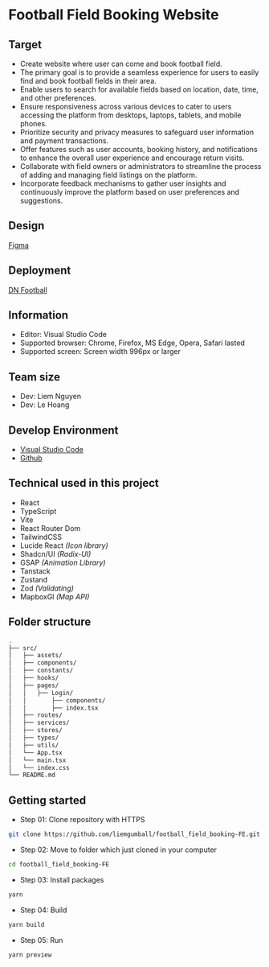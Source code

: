 # Football Field Booking Website

## Target

- Create website where user can come and book football field.
- The primary goal is to provide a seamless experience for users to easily find and book football fields in their area.
- Enable users to search for available fields based on location, date, time, and other preferences.
- Ensure responsiveness across various devices to cater to users accessing the platform from desktops, laptops, tablets, and mobile phones.
- Prioritize security and privacy measures to safeguard user information and payment transactions.
- Offer features such as user accounts, booking history, and notifications to enhance the overall user experience and encourage return visits.
- Collaborate with field owners or administrators to streamline the process of adding and managing field listings on the platform.
- Incorporate feedback mechanisms to gather user insights and continuously improve the platform based on user preferences and suggestions.

## Design

[Figma](https://www.figma.com/file/ihotGtX1kFp8bnKwGMzyQl/Final-Project?type=design&node-id=0%3A1&mode=design&t=Krsnt0yxeNoZzcNK-1)

## Deployment

[DN Football](https://football-field-booking-fe.vercel.app/)

## Information

- Editor: Visual Studio Code
- Supported browser: Chrome, Firefox, MS Edge, Opera, Safari lasted
- Supported screen: Screen width 996px or larger

## Team size

- Dev: Liem Nguyen
- Dev: Le Hoang

## Develop Environment

- [Visual Studio Code](https://code.visualstudio.com/)
- [Github](https://github.com/)

## Technical used in this project

- React
- TypeScript
- Vite
- React Router Dom
- TailwindCSS
- Lucide React _(Icon library)_
- Shadcn/UI _(Radix-UI)_
- GSAP _(Animation Library)_
- Tanstack
- Zustand
- Zod _(Validating)_
- MapboxGl _(Map API)_

## Folder structure

```bash
.
├── src/
│   ├── assets/
│   ├── components/
│   ├── constants/
│   ├── hooks/
│   ├── pages/
│   │   ├── Login/
│   │       ├── components/
│   │       ├── index.tsx
│   ├── routes/
│   ├── services/
│   ├── stores/
│   ├── types/
│   ├── utils/
│   └── App.tsx
│   └── main.tsx
│   └── index.css
└── README.md
```

## Getting started

- Step 01: Clone repository with HTTPS

```bash
git clone https://github.com/liemgumball/football_field_booking-FE.git
```

- Step 02: Move to folder which just cloned in your computer

```bash
cd football_field_booking-FE
```

- Step 03: Install packages

```bash
yarn
```

- Step 04: Build

```bash
yarn build
```

- Step 05: Run

```bash
yarn preview
```
